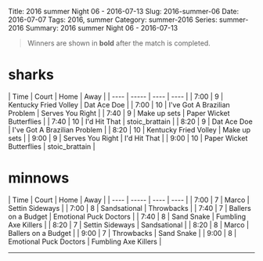 Title: 2016 summer Night 06 - 2016-07-13
Slug: 2016-summer-06
Date: 2016-07-07
Tags: 2016, summer
Category: summer-2016
Series: summer-2016
Summary: 2016 summer Night 06 - 2016-07-13

> Winners are shown in **bold** after the match is completed.

sharks
=====
| Time | Court | Home | Away |
| ---- | ----- | ---- | ---- | <!-- begin table -->
| 7:00 | 9 | Kentucky Fried Volley | Dat Ace Doe |
| 7:00 | 10 | I've Got A Brazilian Problem | Serves You Right |
| 7:40 | 9 | Make up sets | Paper Wicket Butterflies |
| 7:40 | 10 | I'd Hit That | stoic_brattain |
| 8:20 | 9 | Dat Ace Doe | I've Got A Brazilian Problem |
| 8:20 | 10 | Kentucky Fried Volley | Make up sets |
| 9:00 | 9 | Serves You Right | I'd Hit That |
| 9:00 | 10 | Paper Wicket Butterflies | stoic_brattain |

<!-- end table -->
minnows
=====
| Time | Court | Home | Away |
| ---- | ----- | ---- | ---- | <!-- begin table -->
| 7:00 | 7 | Marco | Settin Sideways |
| 7:00 | 8 | Sandsational | Throwbacks |
| 7:40 | 7 | Ballers on a Budget | Emotional Puck Doctors |
| 7:40 | 8 | Sand Snake | Fumbling Axe Killers |
| 8:20 | 7 | Settin Sideways | Sandsational |
| 8:20 | 8 | Marco | Ballers on a Budget |
| 9:00 | 7 | Throwbacks | Sand Snake |
| 9:00 | 8 | Emotional Puck Doctors | Fumbling Axe Killers |

<!-- end table -->



---
